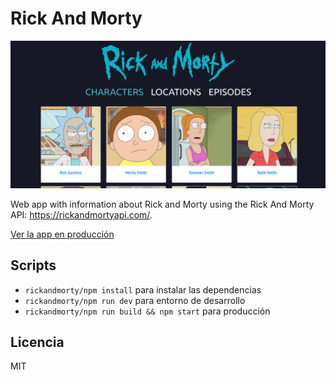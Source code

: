# Rick And Morty

![Captura de App](.readme-static/app.png)

Web app with information about Rick and Morty using the Rick And Morty API: https://rickandmortyapi.com/.

[Ver la app en producción](https://rickandmorty.alejandro2134.vercel.app/) 

## Scripts

* `rickandmorty/npm install` para instalar las dependencias
* `rickandmorty/npm run dev` para entorno de desarrollo
* `rickandmorty/npm run build && npm start` para producción

## Licencia

MIT


